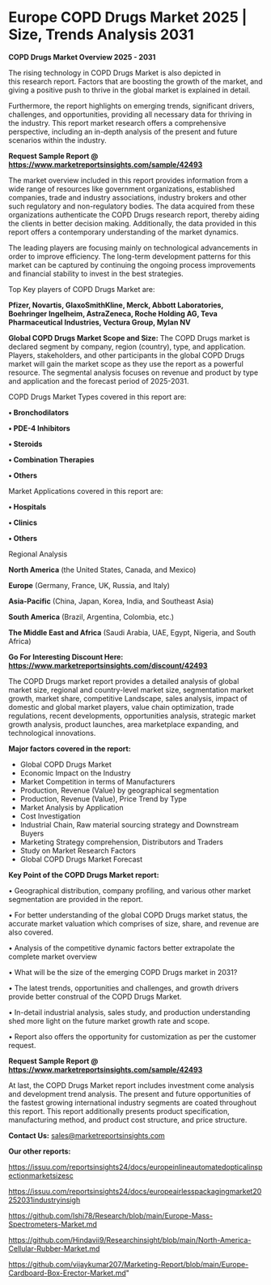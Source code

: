 # Europe COPD Drugs Market 2025 | Size, Trends Analysis 2031

<Strong> COPD Drugs Market Overview 2025 - 2031</strong>

The rising technology in COPD Drugs Market is also depicted in this research report. Factors that are boosting the growth of the market, and giving a positive push to thrive in the global market is explained in detail.

Furthermore, the report highlights on emerging trends, significant drivers, challenges, and opportunities, providing all necessary data for thriving in the industry. This report market research offers a comprehensive perspective, including an in-depth analysis of the present and future scenarios within the industry.

<strong>Request Sample Report @ <a href=https://www.marketreportsinsights.com/sample/42493>https://www.marketreportsinsights.com/sample/42493</a></strong>

The market overview included in this report provides information from a wide range of resources like government organizations, established companies, trade and industry associations, industry brokers and other such regulatory and non-regulatory bodies. The data acquired from these organizations authenticate the COPD Drugs research report, thereby aiding the clients in better decision making. Additionally, the data provided in this report offers a contemporary understanding of the market dynamics.

The leading players are focusing mainly on technological advancements in order to improve efficiency. The long-term development patterns for this market can be captured by continuing the ongoing process improvements and financial stability to invest in the best strategies.

Top Key players of COPD Drugs Market are:

<strong>Pfizer, Novartis, GlaxoSmithKline, Merck, Abbott Laboratories, Boehringer Ingelheim, AstraZeneca, Roche Holding AG, Teva Pharmaceutical Industries, Vectura Group, Mylan NV</strong>

<strong><b>Global COPD Drugs Market Scope and Size:</b></strong>
The COPD Drugs market is declared segment by company, region (country), type, and application. Players, stakeholders, and other participants in the global COPD Drugs market will gain the market scope as they use the report as a powerful resource. The segmental analysis focuses on revenue and product by type and application and the forecast period of 2025-2031.

COPD Drugs Market Types covered in this report are:

<strong>•  Bronchodilators

•  PDE-4 Inhibitors

•  Steroids

•  Combination Therapies

•  Others</strong>

Market Applications covered in this report are:

<strong>•  Hospitals

•  Clinics

•  Others</strong> 

Regional Analysis

<strong>North America</strong> (the United States, Canada, and Mexico)

<strong>Europe</strong> (Germany, France, UK, Russia, and Italy)

<strong>Asia-Pacific</strong> (China, Japan, Korea, India, and Southeast Asia)

<strong>South America</strong> (Brazil, Argentina, Colombia, etc.)

<strong>The Middle East and Africa</strong> (Saudi Arabia, UAE, Egypt, Nigeria, and South Africa)

<strong>Go For Interesting Discount Here: <a href=https://www.marketreportsinsights.com/discount/42493>https://www.marketreportsinsights.com/discount/42493</a></strong>

The COPD Drugs market report provides a detailed analysis of global market size, regional and country-level market size, segmentation market growth, market share, competitive Landscape, sales analysis, impact of domestic and global market players, value chain optimization, trade regulations, recent developments, opportunities analysis, strategic market growth analysis, product launches, area marketplace expanding, and technological innovations.

<strong><b>Major factors covered in the report:</b></strong>
<ul>
  <li>Global COPD Drugs Market </li>
  <li>Economic Impact on the Industry</li>
  <li>Market Competition in terms of Manufacturers</li>
  <li>Production, Revenue (Value) by geographical segmentation</li>
  <li>Production, Revenue (Value), Price Trend by Type</li>
  <li>Market Analysis by Application</li>
  <li>Cost Investigation</li>
  <li>Industrial Chain, Raw material sourcing strategy and Downstream Buyers</li>
  <li>Marketing Strategy comprehension, Distributors and Traders</li>
  <li>Study on Market Research Factors</li>
  <li>Global COPD Drugs Market Forecast</li>
</ul>

<strong><b>Key Point of the COPD Drugs Market report:</b></strong>

• Geographical distribution, company profiling, and various other market segmentation are provided in the report.

• For better understanding of the global COPD Drugs market status, the accurate market valuation which comprises of size, share, and revenue are also covered.

• Analysis of the competitive dynamic factors better extrapolate the complete market overview

• What will be the size of the emerging COPD Drugs market in 2031?

• The latest trends, opportunities and challenges, and growth drivers provide better construal of the COPD Drugs Market.

• In-detail industrial analysis, sales study, and production understanding shed more light on the future market growth rate and scope.

• Report also offers the opportunity for customization as per the customer request.

<strong>Request Sample Report @ <a href=https://www.marketreportsinsights.com/sample/42493>https://www.marketreportsinsights.com/sample/42493</a></strong>

At last, the COPD Drugs Market report includes investment come analysis and development trend analysis. The present and future opportunities of the fastest growing international industry segments are coated throughout this report. This report additionally presents product specification, manufacturing method, and product cost structure, and price structure.

<strong>Contact Us:</strong>
sales@marketreportsinsights.com

<strong>Our other reports:</strong>

<a href=https://issuu.com/reportsinsights24/docs/europeinlineautomatedopticalinspectionmarketsizesc>https://issuu.com/reportsinsights24/docs/europeinlineautomatedopticalinspectionmarketsizesc</a>

<a href=https://issuu.com/reportsinsights24/docs/europeairlesspackagingmarket20252031industryinsigh>https://issuu.com/reportsinsights24/docs/europeairlesspackagingmarket20252031industryinsigh</a>

<a href=https://github.com/Ishi78/Research/blob/main/Europe-Mass-Spectrometers-Market.md>https://github.com/Ishi78/Research/blob/main/Europe-Mass-Spectrometers-Market.md</a>

<a href=https://github.com/Hindavii9/Researchinsight/blob/main/North-America-Cellular-Rubber-Market.md>https://github.com/Hindavii9/Researchinsight/blob/main/North-America-Cellular-Rubber-Market.md</a>

<a href=https://github.com/vijaykumar207/Marketing-Report/blob/main/Europe-Cardboard-Box-Erector-Market.md>https://github.com/vijaykumar207/Marketing-Report/blob/main/Europe-Cardboard-Box-Erector-Market.md</a>"
